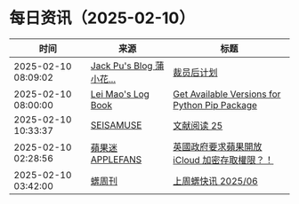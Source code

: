 ﻿# 每日资讯（2025-02-10）

|时间|来源|标题|
|---|---|---|
|2025-02-10 08:09:02|[Jack Pu's Blog 蒲小花...](https://www.jackpu.com/rss/)|[裁员后计划](https://www.jackpu.com/cai-yuan-hou-ji-hua/)|
|2025-02-10 08:00:00|[Lei Mao's Log Book](https://leimao.github.io/atom.xml)|[Get Available Versions for Python Pip Package](https://leimao.github.io/blog/Python-Pip-Package-Get-Available-Versions/)|
|2025-02-10 10:33:37|[SEISAMUSE](https://www.seis-jun.xyz/atom.xml)|[文献阅读 25 ](http://www.seis-jun.xyz/paper-reading-25)|
|2025-02-10 02:28:56|[蘋果迷 APPLEFANS](https://applefans.today/feed/)|[英國政府要求蘋果開放 iCloud 加密存取權限？！](https://applefans.today/2025-02-uk-secretly-orders-apple-to-let-it-spy-on-iphone-users-worldwide/)|
|2025-02-10 03:42:00|[蠎周刊](https://weekly.pychina.org/feeds/all.atom.xml)|[上周蠎快讯 2025/06](https://weekly.pychina.org/pyrecap/pyrw-2506.html)|

